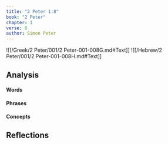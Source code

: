 ```yaml
---
title: "2 Peter 1:8"
book: "2 Peter"
chapter: 1
verse: 8
author: Simon Peter
---
```

![[/Greek/2 Peter/001/2 Peter-001-008G.md#Text]]
![[/Hebrew/2 Peter/001/2 Peter-001-008H.md#Text]]

## Analysis

#### Words

#### Phrases

#### Concepts

## Reflections
